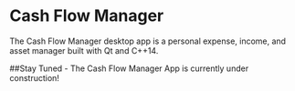 # Cash Flow Manager
The Cash Flow Manager desktop app is a personal expense, income, and asset manager built with Qt and C++14.

##Stay Tuned - The Cash Flow Manager App is currently under construction!
